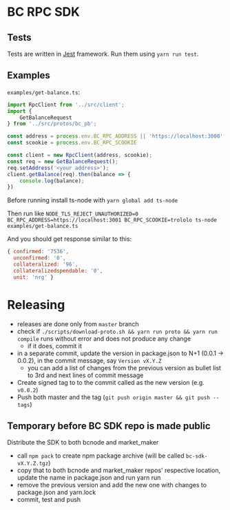 # BC RPC SDK

## Tests

Tests are written in [Jest](https://jestjs.io/) framework.
Run them using `yarn run test`.

## Examples

`examples/get-balance.ts`:

```typescript
import RpcClient from '../src/client';
import {
    GetBalanceRequest
} from '../src/protos/bc_pb';

const address = process.env.BC_RPC_ADDRESS || 'https://localhost:3000'
const scookie = process.env.BC_RPC_SCOOKIE

const client = new RpcClient(address, scookie);
const req = new GetBalanceRequest();
req.setAddress('<your address>');
client.getBalance(req).then(balance => {
    console.log(balance);
})
```

Before running install ts-node with `yarn global add ts-node`

Then run like `NODE_TLS_REJECT_UNAUTHORIZED=0 BC_RPC_ADDRESS=https://localhost:3001 BC_RPC_SCOOKIE=trololo ts-node examples/get-balance.ts`

And you should get response similar to this:

```js
{ confirmed: '7536',
  unconfirmed: '0',
  collateralized: '96',
  collateralizedspendable: '0',
  unit: 'nrg' }
```

# Releasing

- releases are done only from `master` branch
- check if `./scripts/download-proto.sh && yarn run proto && yarn run compile` runs without error and does not produce any change
    - if it does, commit it
- in a separate commit, update the version in package.json to N+1 (0.0.1 -> 0.0.2), in the commit message, say `Version vX.Y.Z`
    - you can add a list of changes from the previous version as bullet list to 3rd and next lines of commit message
- Create signed tag to to the commit called as the new version (e.g. `v0.0.2`)
- Push both master and the tag (`git push origin master && git push --tags`)
## Temporary before BC SDK repo is made public

Distribute the SDK to both bcnode and market_maker

- call `npm pack` to create npm package archive (will be called `bc-sdk-vX.Y.Z.tgz`)
- copy that to both bcnode and market_maker repos' respective location, update the name in package.json and run yarn run
- remove the previous version and add the new one with changes to package.json and yarn.lock
- commit, test and push
